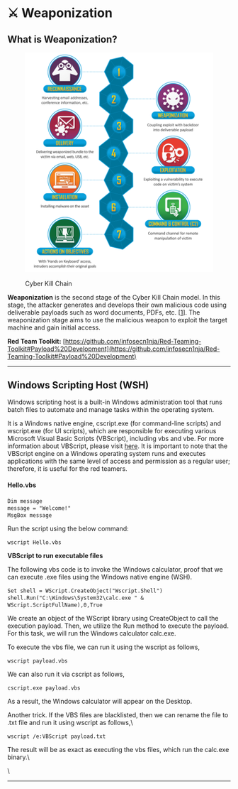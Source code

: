 # ⚔️ Weaponization

## What is Weaponization?

<figure><img src="../../.gitbook/assets/image.png" alt=""><figcaption><p>Cyber Kill Chain</p></figcaption></figure>

**Weaponization** is the second stage of the Cyber Kill Chain model. In this stage, the attacker generates and develops their own malicious code using deliverable payloads such as word documents, PDFs, etc. \[[1](https://www.lockheedmartin.com/en-us/capabilities/cyber/cyber-kill-chain.html)]. The weaponization stage aims to use the malicious weapon to exploit the target machine and gain initial access.

**Red Team Toolkit:** [https://github.com/infosecn1nja/Red-Teaming-Toolkit#Payload%20Development](https://github.com/infosecn1nja/Red-Teaming-Toolkit#Payload%20Development)



***



## Windows Scripting Host (WSH)

Windows scripting host is a built-in Windows administration tool that runs batch files to automate and manage tasks within the operating system.

It is a Windows native engine, cscript.exe (for command-line scripts) and wscript.exe (for UI scripts), which are responsible for executing various Microsoft Visual Basic Scripts (VBScript), including vbs and vbe. For more information about VBScript, please visit [here](https://en.wikipedia.org/wiki/VBScript). It is important to note that the VBScript engine on a Windows operating system runs and executes applications with the same level of access and permission as a regular user; therefore, it is useful for the red teamers.

#### Hello.vbs

```
Dim message 
message = "Welcome!"
MsgBox message
```

Run the script using the below command:

```
wscript Hello.vbs
```

**VBScript to run executable files**

The following vbs code is to invoke the Windows calculator, proof that we can execute .exe files using the Windows native engine (WSH).

```
Set shell = WScript.CreateObject("Wscript.Shell")
shell.Run("C:\Windows\System32\calc.exe " & WScript.ScriptFullName),0,True
```

We create an object of the WScript library using CreateObject to call the execution payload. Then, we utilize the Run method to execute the payload. For this task, we will run the Windows calculator calc.exe.&#x20;

To execute the vbs file, we can run it using the wscript as follows,&#x20;

```
wscript payload.vbs
```

We can also run it via cscript as follows,

```
cscript.exe payload.vbs
```

As a result, the Windows calculator will appear on the Desktop.

Another trick. If the VBS files are blacklisted, then we can rename the file to .txt file and run it using wscript as follows,\


```
wscript /e:VBScript payload.txt
```

The result will be as exact as executing the vbs files, which run the calc.exe binary.\


\


***

